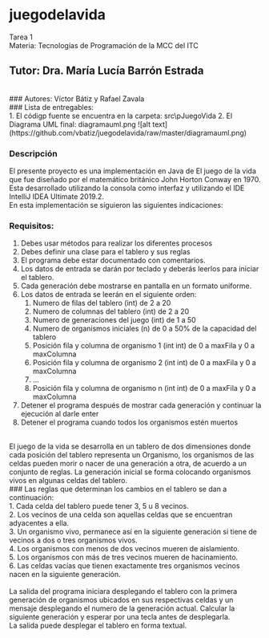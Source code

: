 # juegodelavida
Tarea 1<br>
Materia: Tecnologías de Programación de la MCC del ITC
<br>
## Tutor: Dra. María Lucía Barrón Estrada
<br>
### Autores: Víctor Bátiz y Rafael Zavala
<br>
### Lista de entregables:
<br>
1. El códigp fuente se encuentra en la carpeta: src\pJuegoVida
2. El Diagrama UML final: diagramauml.png 
![alt text](https://github.com/vbatiz/juegodelavida/raw/master/diagramauml.png)

### Descripción
El presente proyecto es una implementación en Java de El juego de la vida que fue diseñado por el matemático británico John Horton Conway en 1970. Esta desarrollado utilizando la consola como interfaz y utilizando el IDE IntelliJ IDEA Ultimate 2019.2.
<br>
En esta implementación se siguieron las siguientes indicaciones:
### Requisitos:
1. Debes usar métodos para realizar los diferentes procesos
2. Debes definir una clase para el tablero y sus reglas
3. El programa debe estar documentado con comentarios.
4. Los datos de entrada se darán por teclado y deberás leerlos para iniciar el tablero.
5. Cada generación debe mostrarse en pantalla en un formato uniforme.
6. Los datos de entrada se leerán en el siguiente orden:
    1. Numero de filas del tablero (int) de 2 a 20
    2. Numero de columnas del tablero (int) de 2 a 20
    3. Numero de generaciones del juego (int) de 1 a 50
    4. Numero de organismos iniciales (n) de 0 a 50% de la capacidad del tablero
    5. Posición fila y columna de organismo 1 (int int) de 0 a maxFila y 0 a maxColumna
    6. Posición fila y columna de organismo 2 (int int) de 0 a maxFila y 0 a maxColumna
    7. …
    8. Posición fila y columna de organismo n (int int) de 0 a maxFila y 0 a maxColumna
7. Detener el programa después de mostrar cada generación y continuar la ejecución al darle enter
8. Detener el programa cuando todos los organismos estén muertos
<br>
El juego de la vida se desarrolla en un tablero de dos dimensiones donde cada posición del tablero representa un Organismo, los organismos de las celdas pueden morir o nacer de una generación a otra, de acuerdo a un conjunto de reglas.
La generación inicial se forma colocando organismos vivos en algunas celdas del tablero.
<br>
### Las reglas que determinan los cambios en el tablero se dan a continuación:
<br>
1. Cada celda del tablero puede tener 3, 5 u 8 vecinos.<br>
2. Los vecinos de una celda son aquellas celdas que se encuentran adyacentes a ella.<br>
3. Un organismo vivo, permanece así en la siguiente generación si tiene de vecinos a dos o tres organismos vivos.<br>
4. Los organismos con menos de dos vecinos mueren de aislamiento.<br>
5. Los organismos con más de tres vecinos mueren de hacinamiento.<br>
6. Las celdas vacías que tienen exactamente tres organismos vecinos nacen en la siguiente generación.<br>
<br>
La salida del programa iniciara desplegando el tablero con la primera generación de organismos ubicados en sus respectivas celdas y un mensaje desplegando el numero de la generación actual. Calcular la siguiente generación y esperar por una tecla antes de desplegarla.<br>
La salida puede desplegar el tablero en forma textual.
